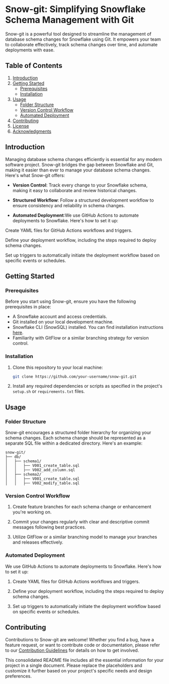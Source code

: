 
# Snow-git: Simplifying Snowflake Schema Management with Git

Snow-git is a powerful tool designed to streamline the management of database schema changes for Snowflake using Git. It empowers your team to collaborate effectively, track schema changes over time, and automate deployments with ease.

## Table of Contents

1. [Introduction](#introduction)
2. [Getting Started](#getting-started)
    - [Prerequisites](#prerequisites)
    - [Installation](#installation)
3. [Usage](#usage)
    - [Folder Structure](#folder-structure)
    - [Version Control Workflow](#version-control-workflow)
    - [Automated Deployment](#automated-deployment)
4. [Contributing](#contributing)
5. [License](#license)
6. [Acknowledgments](#acknowledgments)

## Introduction

Managing database schema changes efficiently is essential for any modern software project. Snow-git bridges the gap between Snowflake and Git, making it easier than ever to manage your database schema changes. Here's what Snow-git offers:

- **Version Control**: Track every change to your Snowflake schema, making it easy to collaborate and review historical changes.

- **Structured Workflow**: Follow a structured development workflow to ensure consistency and reliability in schema changes.

- **Automated Deployment**:We use GitHub Actions to automate deployments to Snowflake. Here's how to set it up:

Create YAML files for GitHub Actions workflows and triggers.

Define your deployment workflow, including the steps required to deploy schema changes.

Set up triggers to automatically initiate the deployment workflow based on specific events or schedules.

## Getting Started

### Prerequisites

Before you start using Snow-git, ensure you have the following prerequisites in place:

- A Snowflake account and access credentials.
- Git installed on your local development machine.
- Snowflake CLI (SnowSQL) installed. You can find installation instructions [here](https://docs.snowflake.com/en/user-guide/snowsql-install-config.html).
- Familiarity with GitFlow or a similar branching strategy for version control.

### Installation

1. Clone this repository to your local machine:

   ```bash
   git clone https://github.com/your-username/snow-git.git
   ```

2. Install any required dependencies or scripts as specified in the project's `setup.sh` or `requirements.txt` files.

## Usage

### Folder Structure

Snow-git encourages a structured folder hierarchy for organizing your schema changes. Each schema change should be represented as a separate SQL file within a dedicated directory. Here's an example:

```
snow-git/
├── db/
│   ├── schema1/
│   │   ├── V001_create_table.sql
│   │   ├── V002_add_column.sql
│   ├── schema2/
│   │   ├── V001_create_table.sql
│   │   ├── V002_modify_table.sql
```

### Version Control Workflow

1. Create feature branches for each schema change or enhancement you're working on.

2. Commit your changes regularly with clear and descriptive commit messages following best practices.

3. Utilize GitFlow or a similar branching model to manage your branches and releases effectively.

### Automated Deployment

We use GitHub Actions to automate deployments to Snowflake. Here's how to set it up:

1. Create YAML files for GitHub Actions workflows and triggers.

2. Define your deployment workflow, including the steps required to deploy schema changes.

3. Set up triggers to automatically initiate the deployment workflow based on specific events or schedules.

## Contributing

Contributions to Snow-git are welcome! Whether you find a bug, have a feature request, or want to contribute code or documentation, please refer to our [Contribution Guidelines](CONTRIBUTING.md) for details on how to get involved.


This consolidated README file includes all the essential information for your project in a single document. Please replace the placeholders and customize it further based on your project's specific needs and design preferences.
